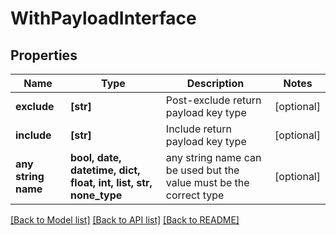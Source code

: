# WithPayloadInterface

## Properties
Name | Type | Description | Notes
------------ | ------------- | ------------- | -------------
**exclude** | **[str]** | Post-exclude return payload key type | [optional] 
**include** | **[str]** | Include return payload key type | [optional] 
**any string name** | **bool, date, datetime, dict, float, int, list, str, none_type** | any string name can be used but the value must be the correct type | [optional]

[[Back to Model list]](../README.md#documentation-for-models) [[Back to API list]](../README.md#documentation-for-api-endpoints) [[Back to README]](../README.md)


